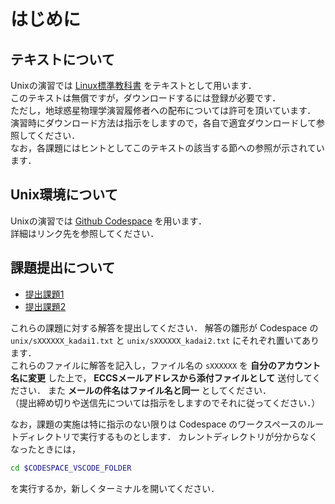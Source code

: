 # はじめに

## テキストについて
Unixの演習では [Linux標準教科書](https://linuc.org/textbooks/linux/) をテキストとして用います．  
このテキストは無償ですが，ダウンロードするには登録が必要です．  
ただし，地球惑星物理学演習履修者への配布については許可を頂いています．
演習時にダウンロード方法は指示をしますので，各自で適宜ダウンロードして参照してください．  
なお，各課題にはヒントとしてこのテキストの該当する節への参照が示されています．

## Unix環境について
Unixの演習では [Github Codespace](https://github.com/chibutsu-utokyo/debian) を用います．  
詳細はリンク先を参照してください．

## 課題提出について
- [提出課題1](kadai1.md)
- [提出課題2](kadai2.md)

これらの課題に対する解答を提出してください． 解答の雛形が Codespace 
の `unix/sXXXXXX_kadai1.txt` と `unix/sXXXXXX_kadai2.txt` にそれぞれ置いてあります．  
これらのファイルに解答を記入し，ファイル名の `sXXXXXX` を **自分のアカウント名に変更** した上で，
**ECCSメールアドレスから添付ファイルとして** 送付してください．
また **メールの件名はファイル名と同一** としてください．  
（提出締め切りや送信先については指示をしますのでそれに従ってください．）

なお，課題の実施は特に指示のない限りは Codespace
のワークスペースのルートディレクトリで実行するものとします．
カレントディレクトリが分からなくなったときには，
```bash
cd $CODESPACE_VSCODE_FOLDER
```
を実行するか，新しくターミナルを開いてください．
